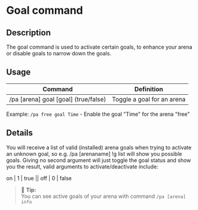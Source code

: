 # Goal command

## Description

The goal command is used to activate certain goals, to enhance your arena or disable goals to narrow down the goals.

## Usage

Command |  Definition
------------- | -------------
/pa [arena] goal [goal] (true/false) | Toggle a goal for an arena

Example: `/pa free goal Time`  - Enable the goal "Time" for the arena "free"

## Details

You will receive a list of valid (installed) arena goals when trying to activate an unknown goal, so e.g. /pa [arenaname] !g list will show you possible goals.
Giving no second argument will just toggle the goal status and show you the result, valid arguments to activate/deactivate include:

on | 1 | true || off | 0 | false

> 🚩 **Tip:**  
> You can see active goals of your arena with command `/pa [arena] info`